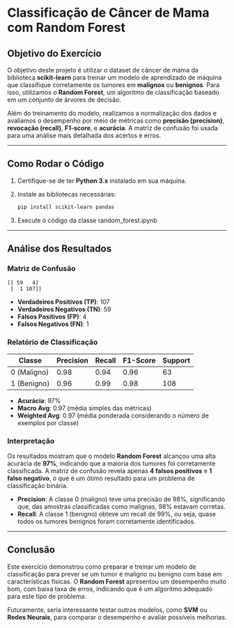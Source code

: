 
# Classificação de Câncer de Mama com Random Forest

## Objetivo do Exercício
O objetivo deste projeto é utilizar o dataset de câncer de mama da biblioteca **scikit-learn** para treinar um modelo de aprendizado de máquina que classifique corretamente os tumores em **malignos** ou **benignos**. Para isso, utilizamos o **Random Forest**, um algoritmo de classificação baseado em um conjunto de árvores de decisão.

Além do treinamento do modelo, realizamos a normalização dos dados e avaliamos o desempenho por meio de métricas como **precisão (precision)**, **revocação (recall)**, **F1-score**, e **acurácia**. A matriz de confusão foi usada para uma análise mais detalhada dos acertos e erros.

---

## Como Rodar o Código

1. Certifique-se de ter **Python 3.x** instalado em sua máquina.
2. Instale as bibliotecas necessárias:
   ```bash
   pip install scikit-learn pandas
   ```

3. Execute o código da classe random_forest.ipynb

---

## Análise dos Resultados

### Matriz de Confusão
```
[[ 59   4]
 [  1 107]]
```
- **Verdadeiros Positivos (TP)**: 107
- **Verdadeiros Negativos (TN)**: 59
- **Falsos Positivos (FP)**: 4
- **Falsos Negativos (FN)**: 1

### Relatório de Classificação
| Classe | Precision | Recall | F1-Score | Support |
|--------|-----------|--------|----------|---------|
| 0 (Maligno) | 0.98 | 0.94 | 0.96 | 63 |
| 1 (Benigno) | 0.96 | 0.99 | 0.98 | 108 |

- **Acurácia**: 97%
- **Macro Avg**: 0.97 (média simples das métricas)
- **Weighted Avg**: 0.97 (média ponderada considerando o número de exemplos por classe)

### Interpretação
Os resultados mostram que o modelo **Random Forest** alcançou uma alta acurácia de **97%**, indicando que a maioria dos tumores foi corretamente classificada. A matriz de confusão revela apenas **4 falsos positivos** e **1 falso negativo**, o que é um ótimo resultado para um problema de classificação binária.

- **Precision**: A classe 0 (maligno) teve uma precisão de 98%, significando que, das amostras classificadas como malignas, 98% estavam corretas.
- **Recall**: A classe 1 (benigno) obteve um recall de 99%, ou seja, quase todos os tumores benignos foram corretamente identificados.

---

## Conclusão
Este exercício demonstrou como preparar e treinar um modelo de classificação para prever se um tumor é maligno ou benigno com base em características físicas. O **Random Forest** apresentou um desempenho muito bom, com baixa taxa de erros, indicando que é um algoritmo adequado para este tipo de problema.

Futuramente, seria interessante testar outros modelos, como **SVM** ou **Redes Neurais**, para comparar o desempenho e avaliar possíveis melhorias.
